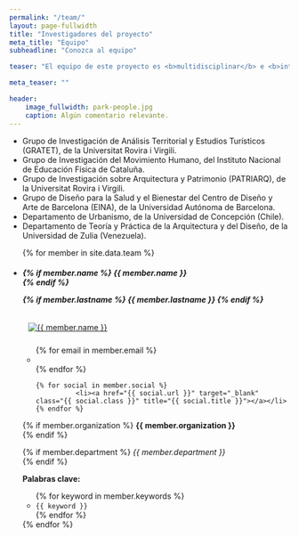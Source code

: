 ```yaml
---
permalink: "/team/"
layout: page-fullwidth
title: "Investigadores del proyecto"
meta_title: "Equipo"
subheadline: "Conozca al equipo"

teaser: "El equipo de este proyecto es <b>multidisciplinar</b> e <b>internacional</b>. En total, incorpora <b>14 investigadores</b> de los siguientes grupos de investigación o departamentos:"

meta_teaser: ""

header:
    image_fullwidth: park-people.jpg
    caption: Algún comentario relevante.
---
```

- Grupo de Investigación de Análisis Territorial y Estudios Turísticos (GRATET), de la Universitat Rovira i Virgili.
- Grupo de Investigación del Movimiento Humano, del Instituto Nacional de Educación Física de Cataluña.
- Grupo de Investigación sobre Arquitectura y Patrimonio (PATRIARQ), de la Universitat Rovira i Virgili.
- Grupo de Diseño para la Salud y el Bienestar del Centro de Diseño y Arte de Barcelona (EINA), de la Universidad Autónoma de Barcelona.
- Departamento de Urbanismo, de la Universidad de Concepción (Chile).
- Departamento de Teoría y Práctica de la Arquitectura y del Diseño, de la Universidad de Zulia (Venezuela).


<ul class="small-block-grid-2 medium-block-grid-3 large-block-grid-4">


{% for member in site.data.team %}


<li>
<div itemscope itemtype="http://schema.org/Person">

<h5>
{% if member.name %}
	{{ member.name }}<br>
{% endif %}

{% if member.lastname %}
	{{ member.lastname }}
{% endif %}
</h5>


<!-- click on image will navigate to the personal website -->
<a class="th" href="{{ member.social.first.url }}">
<img src="{{ member.pic  | prepend: "/images/team/" | prepend: "https://gratet.github.io/restaura"  }}" alt="{{ member.name }}" style="padding:10px">
</a>

<!-- social media icons -->
<ul class="inline-list">
	{% for email in member.email %}
              <li><a href="mailto:{{ email.url }}?subject=Proyecto RESTAURA" class="{{ email.class }}" title="{{ email.title }}"></a></li>
	{% endfor %}


	{% for social in member.social %}
              <li><a href="{{ social.url }}" target="_blank" class="{{ social.class }}" title="{{ social.title }}"></a></li>
	{% endfor %}
</ul><!-- /.inline-list -->


{% if member.organization %}
	<strong>{{ member.organization }}</strong><br/>
{% endif %}

{% if member.department %}
	<i>{{ member.department }}</i><br/>
{% endif %}


<strong>Palabras clave:</strong>
<ul>
{% for keyword in member.keywords %}
	<li><code class="highlighter-rouge">{{ keyword }}</code></li>
{% endfor %}
</ul>



</div> <!-- http://schema.org/Person -->
</li>
{% endfor %}

